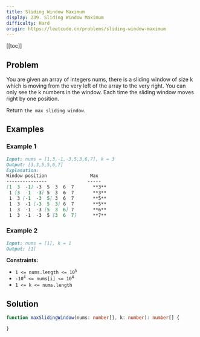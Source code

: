 ```yaml
---
title: Sliding Window Maximum
display: 239. Sliding Window Maximum
difficulty: Hard
origin: https://leetcode.cn/problems/sliding-window-maximum
---
```


[[toc]]

## Problem

You are given an array of integers nums, there is a sliding window of size k which is moving from the very left of the array to the very right. You can only see the k numbers in the window. Each time the sliding window moves right by one position.

Return `the max sliding window`.

## Examples

### Example 1

```md
Input: nums = [1,3,-1,-3,5,3,6,7], k = 3
Output: [3,3,5,5,6,7]
Explanation:
Window position                Max
---------------               -----
[1  3  -1] -3  5  3  6  7       **3**
 1 [3  -1  -3] 5  3  6  7       **3**
 1  3 [-1  -3  5] 3  6  7       **5**
 1  3  -1 [-3  5  3] 6  7       **5**
 1  3  -1  -3 [5  3  6] 7       **6**
 1  3  -1  -3  5 [3  6  7]      **7**
```

### Example 2

```md
Input: nums = [1], k = 1
Output: [1]
```

**Constraints:**

- <code>1 <= nums.length <= 10<sup>5</sup></code>
- <code>-10<sup>4</sup> <= nums[i] <= 10<sup>4</sup></code>
- `1 <= k <= nums.length`

## Solution

```ts
function maxSlidingWindow(nums: number[], k: number): number[] {

}
```

